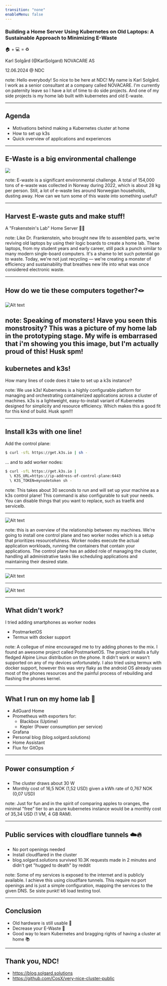 ```yaml
---
transition: "none"
enableMenu: false
---
```


### Building a Home Server Using Kubernetes on Old Laptops: A Sustainable Approach to Minimizing E-Waste 

🏠 + 💻 = ♻️

Karl Solgård (@KarlSolgard) NOVACARE AS

12.06.2024 @ NDC

note: Hello everybody! So nice to be here at NDC! My name is Karl Solgård. I work as a senior consultant at a company called NOVACARE. I'm currently on paternity leave so I have a lot of time to do side projects. And one of my side projects is my home lab built with kubernetes and old E-waste.

---

## Agenda
- Motivations behind making a Kubernetes cluster at home
- How to set up k3s
- Quick overview of applications and experiences

---

## E-Waste is a big environmental challenge

<img src="81176701.jpg"/>

note: E-waste is a significant environmental challenge. A total of 154,000 tons of e-waste was collected in Norway during 2022, which is about 28 kg per person. Still, a lot of e-waste lies around Norwegian households, dusting away. How can we turn some of this waste into something useful?

---

## Harvest E-waste guts and make stuff!

A "Frakenstein's Lab" Home Server 🧟‍♂️

note: Like Dr. Frankenstein, who brought new life to assembled parts, we're reviving old laptops by using their logic boards to create a home lab. These laptops, from my student years and early career, still pack a punch similar to many modern single-board computers. It's a shame to let such potential go to waste. Today, we're not just recycling — we're creating a monster of efficiency and sustainability that breathes new life into what was once considered electronic waste.

---

## How do we tie these computers together?🪢

![Alt text](20240213_082927.jpg)

note: Speaking of monsters! Have you seen this monstrosity? This was a picture of my home lab in the prototyping stage. My wife is embarrased that i'm showing you this image, but I'm actually proud of this! Husk spm!
---

## kubernetes and k3s!

How many lines of code does it take to set up a k3s instance?

note: We use k3s! Kubernetes is a highly configurable platform for managing and orchestrating containerized applications across a cluster of machines. k3s is a lightweight, easy-to-install variant of Kubernetes designed for simplicity and resource efficiency. Which makes this a good fit for this kind of build. Husk spm!!!

---

## Install k3s with one line!

Add the control plane:
```bash
$ curl -sfL https://get.k3s.io | sh - 
```

... and to add worker nodes:

```bash
$ curl -sfL https://get.k3s.io | 
  \ K3S_URL=https://ip-address-of-control-plane:6443 
  \ K3S_TOKEN=mynodetoken sh -
```

note: This takes about 30 seconds to run and will set up your machine as a k3s control plane! This command is also configurable to suit your needs. You can disable things that you want to replace, such as traefik and servicelb. 

---

![Alt text](image.png)

note: this is an overview of the relationship between my machines. We're going to install one control plane and two worker nodes which is a setup that prioritizes resourcefulness. Worker nodes execute the actual application workloads, running the containers that contain your applications. The control plane has an added role of managing the cluster, handling all administrative tasks like scheduling applications and maintaining their desired state.


---

![Alt text](image-1.png)

---

![Alt text](20240310_203712.jpg)

---

## What didn't work?

I tried adding smartphones as worker nodes
- PostmarketOS
- Termux with docker support 

note: A collegue of mine encouraged me to try adding phones to the mix. I found an awesome project called PostmarketOS. The project installs a fully fledged Alpine Linux distribution on the phone. It didn't work or wasn't supported on any of my devices unfortunately. I also tried using termux with docker support, however this was very flaky as the android OS already uses most of the phones resources and the painful process of rebuilding and flashing the phones kernel.

---

## What I run on my home lab 🥼
- AdGuard Home
- Prometheus with exporters for:
  - Blackbox (Uptime)
  - Kepler (Power consumption per service)
- Grafana
- Personal blog (blog.solgard.solutions)
- Home Assistant
- Flux for GitOps

---

## Power consumption ⚡
- The cluster draws about 30 W
- Monthly cost of 16,5 NOK (1,52 USD) given a kWh rate of 0,767 NOK (0,07 USD)

note: Just for fun and in the spirit of comparing apples to oranges, the minimal "free" tier to an azure kubernetes instance would be a monthly cost of 35,34 USD (1 VM, 4 GB RAM).

---

## Public services with cloudflare tunnels ☁️🔥
- No port openings needed
- Install cloudflared in the cluster
- blog.solgard.solutions survived 10.3K requests made in 2 minutes and didn't get "hugged to death" by reddit

note: Some of my services is exposed to the internet and is publicly available. I achieve this using cloudflare tunnels. This require no port openings and is just a simple configuration, mapping the services to the given DNS. Se siste punkt! k6 load testing tool. 

---

## Conclusion
- Old hardware is still usable 👴
- Decrease your E-Waste 🌿
- Good way to learn Kubernetes and bragging rights of having a cluster at home 📚

---

## Thank you, NDC!

- https://blog.solgard.solutions
- https://github.com/CosX/very-nice-cluster-public

